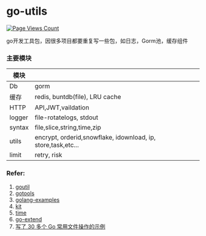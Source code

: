 # go-utils

[![Page Views Count](https://badges.toozhao.com/badges/01EH4J7MXDPXTXC3MCMMZ407PV/green.svg)](https://badges.toozhao.com/badges/01EH4J7MXDPXTXC3MCMMZ407PV/green.svg "Get your own page views count badge on badges.toozhao.com")

go开发工具包，因很多项目都要重复写一些包，如日志，Gorm池，缓存组件

### 主要模块

| 模块   |                                                              |
| ------ | ------------------------------------------------------------ |
| Db     | gorm                                                         |
| 缓存   | redis, buntdb(file), LRU cache                               |
| HTTP   | API,JWT,vaildation                                           |
| logger | file-rotatelogs, stdout                                      |
| syntax | file,slice,string,time,zip                                   |
| utils  | encrypt, orderid,snowflake, idownload, ip, store,task,etc... |
| limit  | retry, risk                                                  |


### Refer:
1. [goutil](https://github.com/gookit/goutil)
2. [gotools](https://github.com/asktop/gotools)
3. [golang-examples](https://github.com/SimonWaldherr/golang-examples)
4. [kit](https://github.com/ardanlabs/kit)
5. [time](https://github.com/jinzhu/now)
6. [go-extend](https://github.com/cute-angelia/go-extend)
7. [写了 30 多个 Go 常用文件操作的示例](https://mp.weixin.qq.com/s/dczWeHW6JWSJMJx1nBx7rA)
